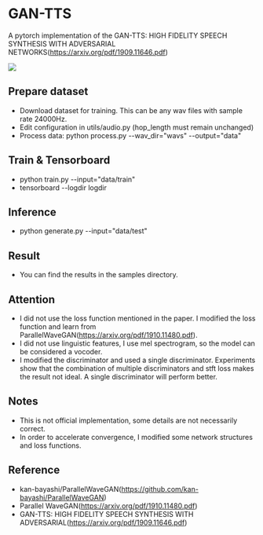 # GAN-TTS
A pytorch implementation of the GAN-TTS: HIGH FIDELITY SPEECH SYNTHESIS WITH ADVERSARIAL NETWORKS(https://arxiv.org/pdf/1909.11646.pdf)

![](./images/gan-tts.jpg)

## Prepare dataset
* Download dataset for training. This can be any wav files with sample rate 24000Hz.
* Edit configuration in utils/audio.py (hop_length must remain unchanged)
* Process data: python process.py --wav_dir="wavs" --output="data"

## Train & Tensorboard
* python train.py --input="data/train"
* tensorboard --logdir logdir

## Inference
* python generate.py --input="data/test"

## Result
* You can find the results in the samples directory.

## Attention
* I did not use the loss function mentioned in the paper. I modified the loss function and learn from ParallelWaveGAN(https://arxiv.org/pdf/1910.11480.pdf).
* I did not use linguistic features, I use mel spectrogram, so the model can be considered a vocoder.
* I modified the discriminator and used a single discriminator. Experiments show that the combination of multiple discriminators and stft loss makes the result not ideal. A single discriminator will perform better.

## Notes
* This is not official implementation, some details are not necessarily correct.
* In order to accelerate convergence, I modified some network structures and loss functions.

## Reference
* kan-bayashi/ParallelWaveGAN(https://github.com/kan-bayashi/ParallelWaveGAN)
* Parallel WaveGAN(https://arxiv.org/pdf/1910.11480.pdf)
* GAN-TTS: HIGH FIDELITY SPEECH SYNTHESIS WITH ADVERSARIAL(https://arxiv.org/pdf/1909.11646.pdf)
